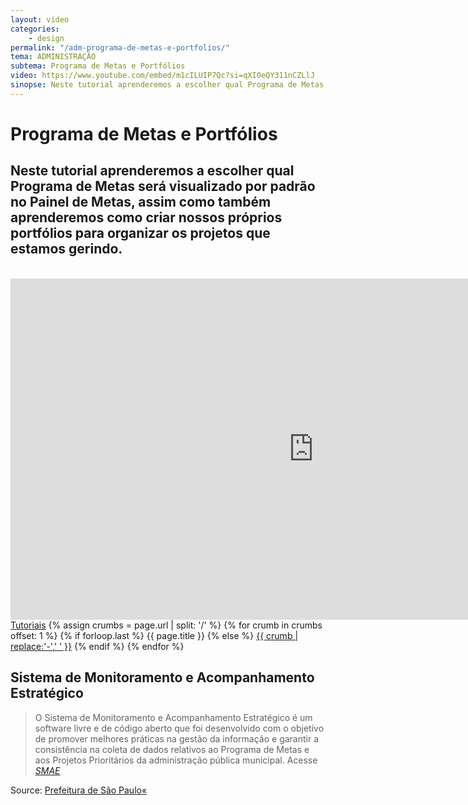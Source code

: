 ```yaml
---
layout: video
categories:
    - design
permalink: "/adm-programa-de-metas-e-portfolios/"
tema: ADMINISTRAÇÃO
subtema: Programa de Metas e Portfólios
video: https://www.youtube.com/embed/m1cILUIP7Qc?si=qXIOeQY311nCZLlJ
sinopse: Neste tutorial aprenderemos a escolher qual Programa de Metas será visualizado por padrão no Painel de Metas, assim como também aprenderemos como criar nossos próprios portfólios para organizar os projetos que estamos gerindo.
---
```

<!--Title-->

# Programa de Metas e Portfólios

<!--Teaser-->

## Neste tutorial aprenderemos a escolher qual Programa de Metas será visualizado por padrão no Painel de Metas, assim como também aprenderemos como criar nossos próprios portfólios para organizar os projetos que estamos gerindo.

<br>

<!--Video-->

<div class="flex-video"><iframe class="video-tutoras" width='970' height='546' src='https://www.youtube.com/embed/m1cILUIP7Qc?si=qXIOeQY311nCZLlJ' frameborder='0' allowfullscreen></iframe></div>

<!--Breadcrumbs-->


<nav class="breadcrumbs" id="breadcrumbs-tutoriais" role="menubar" aria-label="breadcrumbs">
  <a href="{{ site.url }}/tutoriais/">Tutoriais</a>
  {% assign crumbs = page.url | split: '/' %}
  {% for crumb in crumbs offset: 1 %}
    {% if forloop.last %}
      <a class="current">{{ page.title }}</a>
    {% else %}
      <a href="{{ site.url }}{{ site.baseurl }}{% assign crumb_limit = forloop.index | plus: 1 %}{% for crumb in crumbs limit: crumb_limit %}{{ crumb | append: '/' }}{% endfor %}">{{ crumb | replace:'-',' ' }}</a>
    {% endif %}
  {% endfor %}
</nav>



<!--more-->


## Sistema de Monitoramento e Acompanhamento Estratégico

> O Sistema de Monitoramento e Acompanhamento Estratégico é um software livre e de código aberto que foi desenvolvido com o objetivo de promover melhores práticas na gestão da informação e garantir a consistência na coleta de dados relativos ao Programa de Metas e aos Projetos Prioritários da administração pública municipal. Acesse <cite>[SMAE](https://smae.prefeitura.sp.fgv.br/login)</cite>



Source: [Prefeitura de São Paulo«](https://www.capital.sp.gov.br/)
